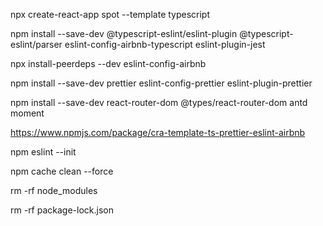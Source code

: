 npx create-react-app spot --template typescript

npm install --save-dev @typescript-eslint/eslint-plugin @typescript-eslint/parser eslint-config-airbnb-typescript eslint-plugin-jest

npx install-peerdeps --dev eslint-config-airbnb

npm install --save-dev prettier eslint-config-prettier eslint-plugin-prettier

npm install --save-dev react-router-dom @types/react-router-dom antd moment

https://www.npmjs.com/package/cra-template-ts-prettier-eslint-airbnb

npm eslint --init

npm cache clean --force

rm -rf node_modules

rm -rf package-lock.json
